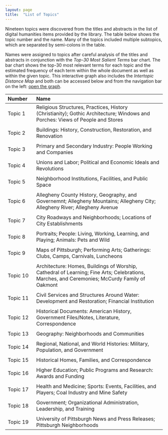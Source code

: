 ```yaml
---
layout: page
title:  "List of Topics"
---
```


Nineteen topics were discovered from the titles and abstracts in the list of digital humanities items provided by the library. The table below shows the topic number and the name. Many of the topics included multiple subtopics, 
which are separated by semi-colons in the table.

Names were assigned to topics after careful analysis of the titles and abstracts in conjunction with the <i>Top-30 Most Salient Terms</i> bar chart. The bar chart shows the top-30 most relevant terms for each topic and the 
estimated frequency of each term within the whole document as well as within the given topic. This interactive graph also includes the <i>Intertopic Distance Map</i> and 
both can be accessed below and from the navigation bar on the left: <a href="https://lisaover.github.io/DigitalHumanitiesTopicModeling/Graphs/lda-mallet_vis.html" target="_blank">open the graph</a>.

| Number       | Name                                                                                                                                          |
|:-------------|:----------------------------------------------------------------------------------------------------------------------------------------------|
| Topic&nbsp;1&nbsp;&nbsp;      | Religious Structures, Practices, History (Christianity); Gothic Architecture; Windows and Porches: Views of People and Stores                 |
| | |
| Topic&nbsp;2&nbsp;&nbsp;      | Buildings: History, Construction, Restoration, and Renovation                                                                                 |
| | |
| Topic&nbsp;3&nbsp;&nbsp;      | Primary and Secondary Industry: People Working and Companies                                                                                  |
| | |
| Topic&nbsp;4&nbsp;&nbsp;      | Unions and Labor; Political and Economic Ideals and Revolutions                                                                               |
| | |
| Topic&nbsp;5&nbsp;&nbsp;      | Neighborhood Institutions, Facilities, and Public Space                                                                                       |
| | |
| Topic&nbsp;6&nbsp;&nbsp;      | Allegheny County History, Geography, and Governemnt; Allegheny Mountains; Allegheny City; Allegheny River; Allegheny Avenue                   |
| | |
| Topic&nbsp;7&nbsp;&nbsp;      | City Roadways and Neighborhoods; Locations of City Establishments                                                                             |
| | |
| Topic&nbsp;8&nbsp;&nbsp;      | Portraits; People: Living, Working, Learning, and Playing; Animals: Pets and Wild                                                             |
| | |
| Topic&nbsp;9&nbsp;&nbsp;      | Maps of Pittsburgh; Performing Arts; Gatherings: Clubs, Camps, Carnivals, Luncheons                                                           |
| | |
| Topic&nbsp;10&nbsp;&nbsp;     | Architecture: Homes, Buildings of Worship, Cathedral of Learning; Fine Arts; Celebrations, Marches, and Ceremonies; McCurdy Family of Oakmont |
| | |
| Topic&nbsp;11&nbsp;&nbsp;     | Civil Services and Structures Around Water: Development and Restoration; Financial Institution                                                |
| | |
| Topic&nbsp;12&nbsp;&nbsp;     | Historical Documents: American History, Government Files/Notes, Literature, Correspondence                                                    |
| | |
| Topic&nbsp;13&nbsp;&nbsp;     | Geography: Neighborhoods and Communities                                                                                                      |
| | |
| Topic&nbsp;14&nbsp;&nbsp;     | Regional, National, and World Histories: Military, Population, and Government                                                                 |
| | |
| Topic&nbsp;15&nbsp;&nbsp;     | Historical Homes, Families, and Correspondence                                                                                                |
| | |
| Topic&nbsp;16&nbsp;&nbsp;     | Higher Education; Public Programs and Research: Awards and Funding                                                                            |
| | |
| Topic&nbsp;17&nbsp;&nbsp;     | Health and Medicine; Sports: Events, Facilities, and Players; Coal Industry and Mine Safety                                                   |
| | |
| Topic&nbsp;18&nbsp;&nbsp;     | Government; Organizational Administration, Leadership, and Training                                                                           |
| | |
| Topic&nbsp;19&nbsp;&nbsp;     | University of Pittsburgh News and Press Releases; Pittsburgh Neighborhoods                                                                    |
